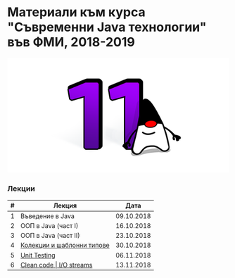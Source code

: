 # Материали към курса "Съвременни Java технологии" във ФМИ, 2018-2019

![Java 11](images/java-logo.png?raw=true)

### Лекции

| # | Лекция                                                                                                           | Дата       |
|---| ---------------------------------------------------------------------------------------------------------------- |:----------:|
| 1 | Въведение в Java                                                                                                 | 09.10.2018 |
| 2 | ООП в Java (част I)                                                                                              | 16.10.2018 |
| 3 | ООП в Java (част II)                                                                                             | 23.10.2018 |
| 4 | [Колекции и шаблонни типове](https://gitpitch.com/fmi/java-course/master?p=04-collections-and-generics/lecture/) | 30.10.2018 |
| 5 | [Unit Testing](https://gitpitch.com/fmi/java-course/master?p=05-unit-testing/lecture/)                           | 06.11.2018 |
| 6 | [Clean code \| I/O streams](https://gitpitch.com/fmi/java-course/master?p=06-io-streams/lecture/)                | 13.11.2018 |
